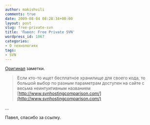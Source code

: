 ```yaml
---
author: makishvili
comments: true
date: 2009-08-04 08:28:34+00:00
layout: post
slug: free-private-svn
title: 'Павел: Free Private SVN'
wordpress_id: 1067
categories:
- О технологиях
tags:
- SVN
---
```


[Оригинал](http://blog.ad.by/2009/07/free-private-svn.html) заметки.



> Если кто-то ищет бесплатное хранилище для своего кода, то большой выбор по разным параметрам доступен на сайте с весьма неинтуитивным названием [http://www.svnhostingcomparison.com/](http://www.svnhostingcomparison.com/)

...



Павел, спасибо за ссылку.
